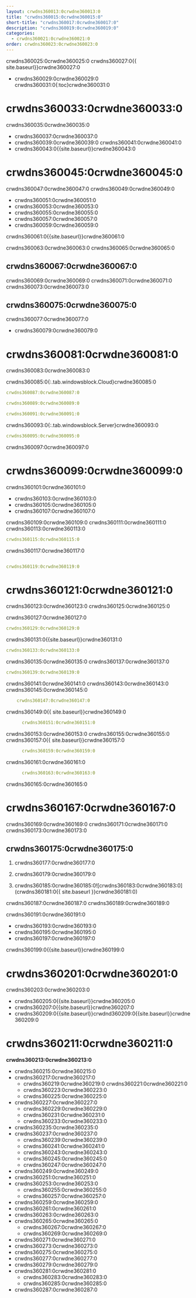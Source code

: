 ```yaml
---
layout: crwdns360013:0crwdne360013:0
title: "crwdns360015:0crwdne360015:0"
short-title: "crwdns360017:0crwdne360017:0"
description: "crwdns360019:0crwdne360019:0"
categories:
  - crwdns360021:0crwdne360021:0
order: crwdns360023:0crwdne360023:0
---
```


crwdns360025:0crwdne360025:0 crwdns360027:0{{ site.baseurl}}crwdne360027:0

* crwdns360029:0crwdne360029:0
crwdns360031:0{:toc}crwdne360031:0


# crwdns360033:0crwdne360033:0

crwdns360035:0crwdne360035:0

* crwdns360037:0crwdne360037:0
* crwdns360039:0crwdne360039:0 crwdns360041:0crwdne360041:0
* crwdns360043:0{{site.baseurl}}crwdne360043:0

# crwdns360045:0crwdne360045:0

crwdns360047:0crwdne360047:0 crwdns360049:0crwdne360049:0

- crwdns360051:0crwdne360051:0
- crwdns360053:0crwdne360053:0
- crwdns360055:0crwdne360055:0
- crwdns360057:0crwdne360057:0
- crwdns360059:0crwdne360059:0

crwdns360061:0{{site.baseurl}}crwdne360061:0

crwdns360063:0crwdne360063:0 crwdns360065:0crwdne360065:0

## crwdns360067:0crwdne360067:0

crwdns360069:0crwdne360069:0 crwdns360071:0crwdne360071:0 crwdns360073:0crwdne360073:0

## crwdns360075:0crwdne360075:0

crwdns360077:0crwdne360077:0

* crwdns360079:0crwdne360079:0

# crwdns360081:0crwdne360081:0

crwdns360083:0crwdne360083:0

crwdns360085:0{:.tab.windowsblock.Cloud}crwdne360085:0
```yaml
crwdns360087:0crwdne360087:0

crwdns360089:0crwdne360089:0

crwdns360091:0crwdne360091:0
```

crwdns360093:0{:.tab.windowsblock.Server}crwdne360093:0
```yaml
crwdns360095:0crwdne360095:0
```

crwdns360097:0crwdne360097:0

# crwdns360099:0crwdne360099:0

crwdns360101:0crwdne360101:0

* crwdns360103:0crwdne360103:0
* crwdns360105:0crwdne360105:0
* crwdns360107:0crwdne360107:0

crwdns360109:0crwdne360109:0 crwdns360111:0crwdne360111:0 crwdns360113:0crwdne360113:0

```YAML
crwdns360115:0crwdne360115:0
```

crwdns360117:0crwdne360117:0

```YAML

crwdns360119:0crwdne360119:0

```

# crwdns360121:0crwdne360121:0

crwdns360123:0crwdne360123:0 crwdns360125:0crwdne360125:0

crwdns360127:0crwdne360127:0

```yaml
crwdns360129:0crwdne360129:0
```

crwdns360131:0{{site.baseurl}}crwdne360131:0

```yaml
crwdns360133:0crwdne360133:0
```

crwdns360135:0crwdne360135:0 crwdns360137:0crwdne360137:0

```yaml
crwdns360139:0crwdne360139:0
```

crwdns360141:0crwdne360141:0 crwdns360143:0crwdne360143:0 crwdns360145:0crwdne360145:0

```yaml
    crwdns360147:0crwdne360147:0
```

crwdns360149:0{{ site.baseurl}}crwdne360149:0

```yaml
      crwdns360151:0crwdne360151:0
```

crwdns360153:0crwdne360153:0 crwdns360155:0crwdne360155:0 crwdns360157:0{{ site.baseurl}}crwdne360157:0

```yaml
      crwdns360159:0crwdne360159:0
```

crwdns360161:0crwdne360161:0

```yaml
      crwdns360163:0crwdne360163:0
```

crwdns360165:0crwdne360165:0

# crwdns360167:0crwdne360167:0

crwdns360169:0crwdne360169:0 crwdns360171:0crwdne360171:0 crwdns360173:0crwdne360173:0

## crwdns360175:0crwdne360175:0

1. crwdns360177:0crwdne360177:0

2. crwdns360179:0crwdne360179:0

3. crwdns360185:0crwdne360185:0![crwdns360183:0crwdne360183:0](crwdns360181:0{{ site.baseurl }}crwdne360181:0)

crwdns360187:0crwdne360187:0 crwdns360189:0crwdne360189:0

crwdns360191:0crwdne360191:0

- crwdns360193:0crwdne360193:0
- crwdns360195:0crwdne360195:0
- crwdns360197:0crwdne360197:0

crwdns360199:0{{site.baseurl}}crwdne360199:0

# crwdns360201:0crwdne360201:0

crwdns360203:0crwdne360203:0

* crwdns360205:0{{site.baseurl}}crwdne360205:0
* crwdns360207:0{{site.baseurl}}crwdne360207:0
* crwdns360209:0{{site.baseurl}}crwdnd360209:0{{site.baseurl}}crwdne360209:0

# crwdns360211:0crwdne360211:0

**crwdns360213:0crwdne360213:0**

* crwdns360215:0crwdne360215:0
* crwdns360217:0crwdne360217:0
    * crwdns360219:0crwdne360219:0 crwdns360221:0crwdne360221:0
    * crwdns360223:0crwdne360223:0
    * crwdns360225:0crwdne360225:0
* crwdns360227:0crwdne360227:0
    * crwdns360229:0crwdne360229:0
    * crwdns360231:0crwdne360231:0
    * crwdns360233:0crwdne360233:0
* crwdns360235:0crwdne360235:0
* crwdns360237:0crwdne360237:0
    * crwdns360239:0crwdne360239:0
    * crwdns360241:0crwdne360241:0
    * crwdns360243:0crwdne360243:0
    * crwdns360245:0crwdne360245:0
    * crwdns360247:0crwdne360247:0
* crwdns360249:0crwdne360249:0
* crwdns360251:0crwdne360251:0
* crwdns360253:0crwdne360253:0
    * crwdns360255:0crwdne360255:0
    * crwdns360257:0crwdne360257:0
* crwdns360259:0crwdne360259:0
* crwdns360261:0crwdne360261:0
* crwdns360263:0crwdne360263:0
* crwdns360265:0crwdne360265:0
    * crwdns360267:0crwdne360267:0
    * crwdns360269:0crwdne360269:0
* crwdns360271:0crwdne360271:0
* crwdns360273:0crwdne360273:0
* crwdns360275:0crwdne360275:0
* crwdns360277:0crwdne360277:0
* crwdns360279:0crwdne360279:0
* crwdns360281:0crwdne360281:0
    * crwdns360283:0crwdne360283:0
    * crwdns360285:0crwdne360285:0
* crwdns360287:0crwdne360287:0
